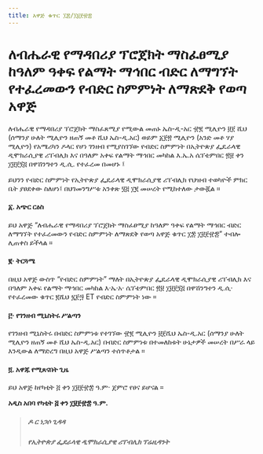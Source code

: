 ```yaml
---
title: አዋጅ ቁጥር ፲፰/፲፱፻፹፰
---
```


# ለብሔራዊ የማዳበሪያ ፕሮጀክት ማስፈፀሚያ ከዓለም ዓቀፍ የልማት ማኅበር ብድር ለማግኘት የተፈረመውን የብድር ስምምነት ለማጽደቅ የወጣ አዋጅ

ለብሔራዊ የማዳበሪያ ፕሮጀክት ማስፈጸሚያ የሚውል መጠኑ ኤስ-ዲ-አር ፹፪ ሚሊዮን ፱፻ ሺህ (ሰማንያ ሁለት ሚሊዮን ዘጠኝ መቶ ሺህ ኤስ-ዲ.አር) ወይም ፩፻፳ ሚሊዮን (አንድ መቶ ሃያ ሚሊዮን) የአሜሪካን ዶላር የሆነ ገንዘብ የሚያስገኘው የብድር ስምምነት በኢትዮጵያ ፌዴራላዊ ዲሞክራሲያዊ ሪፐብሊክ እና በዓለም አቀፍ የልማት ማኅበር መካከል እ.ኤ.አ ሴፕቴምበር ፳፱ ቀን ፲፱፻፺፭ በዋሽንግተን ዲ.ሲ. የተፈረመ በመሆኑ ፤

ይህንን የብድር ስምምነት የኢትዮጵያ ፌዴራላዊ ዲሞክራሲያዊ ሪፐብሊክ የህዝብ ተወካዮች ምክር ቤት ያፀደቀው ስለሆነ፤ በህገመንግሥቱ አንቀጽ ፶፭ ፲፪ መሠረት የሚከተለው ታውጇል ።

#### ፩. አጭር ርዕስ

ይህ አዋጅ “ለብሔራዊ የማዳበሪያ ፕሮጀክት ማስፈፀሚያ ከዓለም ዓቀፍ የልማት ማኅበር ብድር ለማግኘት የተፈረመውን የብድር ስምምነት ለማጽደቅ የወጣ አዋጅ ቁጥር ፲፰ ፲፱፻፹፰” ተብሎ ሊጠቀስ ይችላል ።

#### ፪· ትርጓሜ

በዚህ አዋጅ ውስጥ “የብድር ስምምነት” ማለት በኢትዮጵያ ፌዴራላዊ ዲሞክራሲያዊ ሪፐብሊክ እና በዓለም አቀፍ የልማት ማኅበር መካከል እ·ኤ·አ· ሴፕቴምበር ፳፱ ፲፱፻፺፭ በዋሽንግተን ዲ.ሲ· የተፈረመው ቁጥር ፪ሺህ ፯፻፵ ET የብድር ስምምነት ነው ።

#### ፫· የገንዘብ ሚኒስትሩ ሥልጣን

የገንዘብ ሚኒስትሩ በብድር ስምምነቱ የተገኘው ፹፪ ሚሊዮን ፱፻ሺህ ኤስ-ዲ.አር (ሰማንያ ሁለት ሚሊዮን ዘጠኝ መቶ ሺህ ኤስ-ዲ.አር) በብድር ስምምነቱ በተመለከቱት ሁኔታዎች መሠረት በሥራ ላይ እንዲውል ለማድረግ በዚህ አዋጅ ሥልጣን ተሰጥቶታል ።

#### ፬. አዋጁ የሚጸናበት ጊዜ

ይህ አዋጅ ከየካቲት ፭ ቀን ፲፱፻፹፰ ዓ.ም· ጀምሮ የፀና ይሆናል ።

**አዲስ አበባ የካቲት ፭ ቀን ፲፱፻፹፰ ዓ.ም.**

> ##### ዶ ር ነጋሶ ጊዳዳ
>
> ##### የኢትዮጵያ ፌደራላዊ ዲሞክራሲያዊ ሪፐብሊክ ፕሬዚዳንት